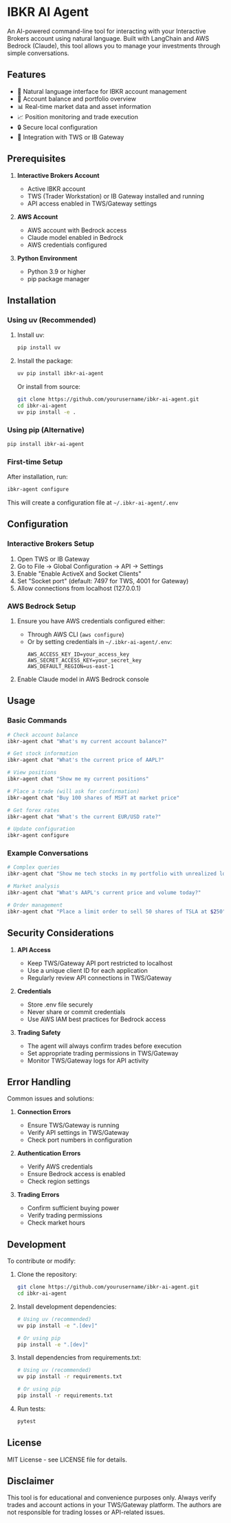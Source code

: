 # IBKR AI Agent

An AI-powered command-line tool for interacting with your Interactive Brokers account using natural language. Built with LangChain and AWS Bedrock (Claude), this tool allows you to manage your investments through simple conversations.

## Features

- 🤖 Natural language interface for IBKR account management
- 💼 Account balance and portfolio overview
- 📊 Real-time market data and asset information
- 📈 Position monitoring and trade execution
- 🔒 Secure local configuration
- 🤝 Integration with TWS or IB Gateway

## Prerequisites

1. **Interactive Brokers Account**
   - Active IBKR account
   - TWS (Trader Workstation) or IB Gateway installed and running
   - API access enabled in TWS/Gateway settings

2. **AWS Account**
   - AWS account with Bedrock access
   - Claude model enabled in Bedrock
   - AWS credentials configured

3. **Python Environment**
   - Python 3.9 or higher
   - pip package manager

## Installation

### Using uv (Recommended)

1. Install uv:
   ```bash
   pip install uv
   ```

2. Install the package:
   ```bash
   uv pip install ibkr-ai-agent
   ```

   Or install from source:
   ```bash
   git clone https://github.com/yourusername/ibkr-ai-agent.git
   cd ibkr-ai-agent
   uv pip install -e .
   ```

### Using pip (Alternative)

```bash
pip install ibkr-ai-agent
```

### First-time Setup

After installation, run:
```bash
ibkr-agent configure
```
This will create a configuration file at `~/.ibkr-ai-agent/.env`

## Configuration

### Interactive Brokers Setup

1. Open TWS or IB Gateway
2. Go to File -> Global Configuration -> API -> Settings
3. Enable "Enable ActiveX and Socket Clients"
4. Set "Socket port" (default: 7497 for TWS, 4001 for Gateway)
5. Allow connections from localhost (127.0.0.1)

### AWS Bedrock Setup

1. Ensure you have AWS credentials configured either:
   - Through AWS CLI (`aws configure`)
   - Or by setting credentials in `~/.ibkr-ai-agent/.env`:
     ```
     AWS_ACCESS_KEY_ID=your_access_key
     AWS_SECRET_ACCESS_KEY=your_secret_key
     AWS_DEFAULT_REGION=us-east-1
     ```

2. Enable Claude model in AWS Bedrock console

## Usage

### Basic Commands

```bash
# Check account balance
ibkr-agent chat "What's my current account balance?"

# Get stock information
ibkr-agent chat "What's the current price of AAPL?"

# View positions
ibkr-agent chat "Show me my current positions"

# Place a trade (will ask for confirmation)
ibkr-agent chat "Buy 100 shares of MSFT at market price"

# Get forex rates
ibkr-agent chat "What's the current EUR/USD rate?"

# Update configuration
ibkr-agent configure
```

### Example Conversations

```bash
# Complex queries
ibkr-agent chat "Show me tech stocks in my portfolio with unrealized losses"

# Market analysis
ibkr-agent chat "What's AAPL's current price and volume today?"

# Order management
ibkr-agent chat "Place a limit order to sell 50 shares of TSLA at $250"
```

## Security Considerations

1. **API Access**
   - Keep TWS/Gateway API port restricted to localhost
   - Use a unique client ID for each application
   - Regularly review API connections in TWS/Gateway

2. **Credentials**
   - Store .env file securely
   - Never share or commit credentials
   - Use AWS IAM best practices for Bedrock access

3. **Trading Safety**
   - The agent will always confirm trades before execution
   - Set appropriate trading permissions in TWS/Gateway
   - Monitor TWS/Gateway logs for API activity

## Error Handling

Common issues and solutions:

1. **Connection Errors**
   - Ensure TWS/Gateway is running
   - Verify API settings in TWS/Gateway
   - Check port numbers in configuration

2. **Authentication Errors**
   - Verify AWS credentials
   - Ensure Bedrock access is enabled
   - Check region settings

3. **Trading Errors**
   - Confirm sufficient buying power
   - Verify trading permissions
   - Check market hours

## Development

To contribute or modify:

1. Clone the repository:
   ```bash
   git clone https://github.com/yourusername/ibkr-ai-agent.git
   cd ibkr-ai-agent
   ```

2. Install development dependencies:
   ```bash
   # Using uv (recommended)
   uv pip install -e ".[dev]"
   
   # Or using pip
   pip install -e ".[dev]"
   ```

3. Install dependencies from requirements.txt:
   ```bash
   # Using uv (recommended)
   uv pip install -r requirements.txt
   
   # Or using pip
   pip install -r requirements.txt
   ```

4. Run tests:
   ```bash
   pytest
   ```

## License

MIT License - see LICENSE file for details.

## Disclaimer

This tool is for educational and convenience purposes only. Always verify trades and account actions in your TWS/Gateway platform. The authors are not responsible for trading losses or API-related issues.
